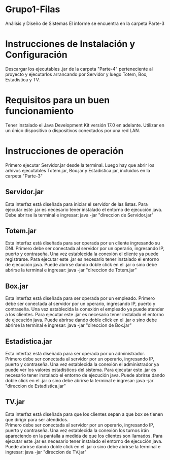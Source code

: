 # Grupo1-Filas
 Análisis y Diseño de Sistemas
 El informe se encuentra en la carpeta Parte-3

# Instrucciones de Instalación y Configuración
Descargar los ejecutables .jar de la carpeta "Parte-4" perteneciente al proyecto y ejecutarlos arrancando por Servidor y luego Totem, Box, Estadistica y TV.

# Requisitos para un buen funcionamiento
Tener instalado el Java Development Kit versión 17.0 en adelante.
Utilizar en un único dispositivo o dispositivos conectados por una red LAN.

# Instrucciones de operación
Primero ejecutar Servidor.jar desde la terminal. Luego hay que abrir los arhivos ejecutables Totem.jar, Box.jar y Estadistica.jar, incluidos en la carpeta "Parte-3"

## Servidor.jar
Esta interfaz está diseñada para iniciar el servidor de las listas.
Para ejecutar este .jar es necesario tener instalado el entorno de ejecución java.
Debe abrirse la terminal e ingresar:
java -jar "direccion de Servidor.jar"

## Totem.jar
Esta interfaz está diseñada para ser operada por un cliente ingresando su DNI. 
Primero debe ser conectada al servidor por un operario, ingresando IP, puerto y contraseña. Una vez establecida la conexión el cliente ya puede registrarse.
Para ejecutar este .jar es necesario tener instalado el entorno de ejecución java.
Puede abrirse dando doble click en el .jar o sino debe abrirse la terminal e ingresar:
java -jar "direccion de Totem.jar"

## Box.jar
Esta interfaz está diseñada para ser operada por un empleado. 
Primero debe ser conectada al servidor por un operario, ingresando IP, puerto y contraseña.
Una vez establecida la conexión el empleado ya puede atender a los clientes.
Para ejecutar este .jar es necesario tener instalado el entorno de ejecución java.
Puede abrirse dando doble click en el .jar o sino debe abrirse la terminal e ingresar:
java -jar "direccion de Box.jar"

## Estadistica.jar
Esta interfaz está diseñada para ser operada por un administrador.  
Primero debe ser conectada al servidor por un operario, ingresando IP, puerto y contraseña.
Una vez establecida la conexión el administrador ya puede ver los valores estadísticos del sistema.
Para ejecutar este .jar es necesario tener instalado el entorno de ejecución java.
Puede abrirse dando doble click en el .jar o sino debe abrirse la terminal e ingresar:
java -jar "direccion de Estadistica.jar"

## TV.jar
Esta interfaz está diseñada para que los clientes sepan a que box se tienen que dirigir para ser atendidos.  
Primero debe ser conectada al servidor por un operario, ingresando IP, puerto y contraseña.
Una vez establecida la conexión los turnos irán apareciendo en la pantalla a medida de que los clientes son llamados.
Para ejecutar este .jar es necesario tener instalado el entorno de ejecución java.
Puede abrirse dando doble click en el .jar o sino debe abrirse la terminal e ingresar:
java -jar "direccion de TV.jar"
